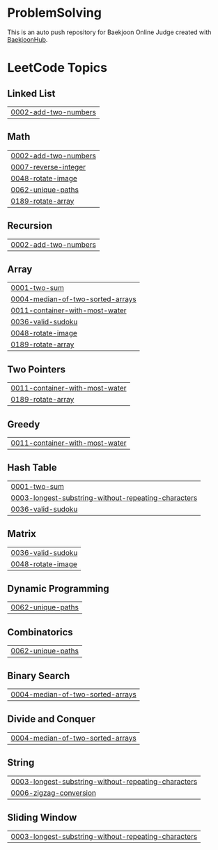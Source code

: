 # ProblemSolving
This is an auto push repository for Baekjoon Online Judge created with [BaekjoonHub](https://github.com/BaekjoonHub/BaekjoonHub).


<!---LeetCode Topics Start-->
# LeetCode Topics
## Linked List
|  |
| ------- |
| [0002-add-two-numbers](https://github.com/yeongjinjeong/ProblemSolving/tree/master/0002-add-two-numbers) |
## Math
|  |
| ------- |
| [0002-add-two-numbers](https://github.com/yeongjinjeong/ProblemSolving/tree/master/0002-add-two-numbers) |
| [0007-reverse-integer](https://github.com/yeongjinjeong/ProblemSolving/tree/master/0007-reverse-integer) |
| [0048-rotate-image](https://github.com/yeongjinjeong/ProblemSolving/tree/master/0048-rotate-image) |
| [0062-unique-paths](https://github.com/yeongjinjeong/ProblemSolving/tree/master/0062-unique-paths) |
| [0189-rotate-array](https://github.com/yeongjinjeong/ProblemSolving/tree/master/0189-rotate-array) |
## Recursion
|  |
| ------- |
| [0002-add-two-numbers](https://github.com/yeongjinjeong/ProblemSolving/tree/master/0002-add-two-numbers) |
## Array
|  |
| ------- |
| [0001-two-sum](https://github.com/yeongjinjeong/ProblemSolving/tree/master/0001-two-sum) |
| [0004-median-of-two-sorted-arrays](https://github.com/yeongjinjeong/ProblemSolving/tree/master/0004-median-of-two-sorted-arrays) |
| [0011-container-with-most-water](https://github.com/yeongjinjeong/ProblemSolving/tree/master/0011-container-with-most-water) |
| [0036-valid-sudoku](https://github.com/yeongjinjeong/ProblemSolving/tree/master/0036-valid-sudoku) |
| [0048-rotate-image](https://github.com/yeongjinjeong/ProblemSolving/tree/master/0048-rotate-image) |
| [0189-rotate-array](https://github.com/yeongjinjeong/ProblemSolving/tree/master/0189-rotate-array) |
## Two Pointers
|  |
| ------- |
| [0011-container-with-most-water](https://github.com/yeongjinjeong/ProblemSolving/tree/master/0011-container-with-most-water) |
| [0189-rotate-array](https://github.com/yeongjinjeong/ProblemSolving/tree/master/0189-rotate-array) |
## Greedy
|  |
| ------- |
| [0011-container-with-most-water](https://github.com/yeongjinjeong/ProblemSolving/tree/master/0011-container-with-most-water) |
## Hash Table
|  |
| ------- |
| [0001-two-sum](https://github.com/yeongjinjeong/ProblemSolving/tree/master/0001-two-sum) |
| [0003-longest-substring-without-repeating-characters](https://github.com/yeongjinjeong/ProblemSolving/tree/master/0003-longest-substring-without-repeating-characters) |
| [0036-valid-sudoku](https://github.com/yeongjinjeong/ProblemSolving/tree/master/0036-valid-sudoku) |
## Matrix
|  |
| ------- |
| [0036-valid-sudoku](https://github.com/yeongjinjeong/ProblemSolving/tree/master/0036-valid-sudoku) |
| [0048-rotate-image](https://github.com/yeongjinjeong/ProblemSolving/tree/master/0048-rotate-image) |
## Dynamic Programming
|  |
| ------- |
| [0062-unique-paths](https://github.com/yeongjinjeong/ProblemSolving/tree/master/0062-unique-paths) |
## Combinatorics
|  |
| ------- |
| [0062-unique-paths](https://github.com/yeongjinjeong/ProblemSolving/tree/master/0062-unique-paths) |
## Binary Search
|  |
| ------- |
| [0004-median-of-two-sorted-arrays](https://github.com/yeongjinjeong/ProblemSolving/tree/master/0004-median-of-two-sorted-arrays) |
## Divide and Conquer
|  |
| ------- |
| [0004-median-of-two-sorted-arrays](https://github.com/yeongjinjeong/ProblemSolving/tree/master/0004-median-of-two-sorted-arrays) |
## String
|  |
| ------- |
| [0003-longest-substring-without-repeating-characters](https://github.com/yeongjinjeong/ProblemSolving/tree/master/0003-longest-substring-without-repeating-characters) |
| [0006-zigzag-conversion](https://github.com/yeongjinjeong/ProblemSolving/tree/master/0006-zigzag-conversion) |
## Sliding Window
|  |
| ------- |
| [0003-longest-substring-without-repeating-characters](https://github.com/yeongjinjeong/ProblemSolving/tree/master/0003-longest-substring-without-repeating-characters) |
<!---LeetCode Topics End-->